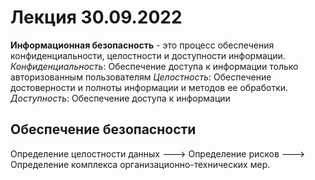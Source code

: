 # Лекция 30.09.2022
__Информационная безопасность__ - это процесс обеспечения конфиденциальности, целостности и доступности информации.\
_Конфиденциальность_: Обеспечение доступа к информации только авторизованным пользователям
_Целостность_: Обеспечение достоверности и полноты информации и методов ее обработки.
_Доступность_: Обеспечение доступа к информации 
## Обеспечение безопасности
Определение целостности данных ---> Определение рисков ---> Определение комплекса организационно-технических мер.
